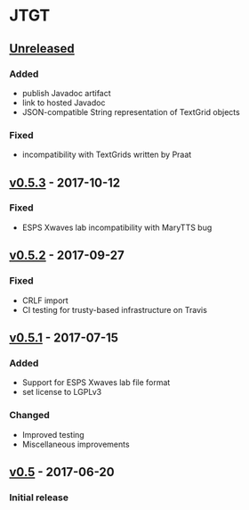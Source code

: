 JTGT
====

[Unreleased]
------------

### Added

- publish Javadoc artifact
- link to hosted Javadoc
- JSON-compatible String representation of TextGrid objects

### Fixed

- incompatibility with TextGrids written by Praat

[v0.5.3] - 2017-10-12
---------------------

### Fixed

- ESPS Xwaves lab incompatibility with MaryTTS bug

[v0.5.2] - 2017-09-27
---------------------

### Fixed

- CRLF import
- CI testing for trusty-based infrastructure on Travis

[v0.5.1] - 2017-07-15
---------------------

### Added

- Support for ESPS Xwaves lab file format
- set license to LGPLv3

### Changed

- Improved testing
- Miscellaneous improvements

[v0.5] - 2017-06-20
-------------------

### Initial release

[Unreleased]: https://github.com/m2ci-msp/jtgt/compare/v0.5.3...HEAD
[v0.5.3]: https://github.com/m2ci-msp/jtgt/compare/v0.5.2...v0.5.3
[v0.5.2]: https://github.com/m2ci-msp/jtgt/compare/v0.5.1...v0.5.2
[v0.5.1]: https://github.com/m2ci-msp/jtgt/compare/v0.5...v0.5.1
[v0.5]: https://github.com/m2ci-msp/jtgt/tree/v0.5
